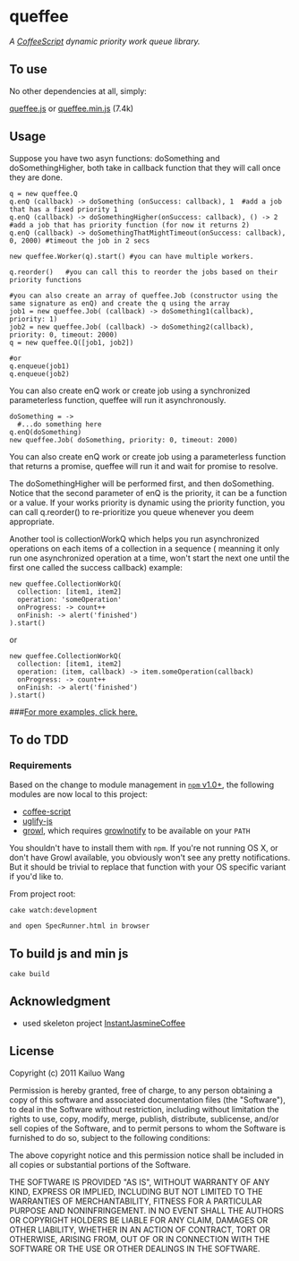 # queffee

*A [CoffeeScript](http://jashkenas.github.com/coffee-script/ "CoffeeScript") dynamic priority work queue library.*

## To use
No other dependencies at all, simply:

[queffee.js](https://raw.github.com/kailuowang/Queffee/master/release/queffee.js)
or 
[queffee.min.js](https://github.com/kailuowang/Queffee/raw/master/release/queffee.min.js) (7.4k)


## Usage
Suppose you have two asyn functions: doSomething and doSomethingHigher, both take in callback function that they will call once they are done.

    q = new queffee.Q
    q.enQ (callback) -> doSomething (onSuccess: callback), 1  #add a job that has a fixed priority 1
    q.enQ (callback) -> doSomethingHigher(onSuccess: callback), () -> 2 #add a job that has priority function (for now it returns 2)
    q.enQ (callback) -> doSomethingThatMightTimeout(onSuccess: callback), 0, 2000) #timeout the job in 2 secs

    new queffee.Worker(q).start() #you can have multiple workers.
    
    q.reorder()   #you can call this to reorder the jobs based on their priority functions
    
    #you can also create an array of queffee.Job (constructor using the same signature as enQ) and create the q using the array
    job1 = new queffee.Job( (callback) -> doSomething1(callback), priority: 1)
    job2 = new queffee.Job( (callback) -> doSomething2(callback), priority: 0, timeout: 2000)
    q = new queffee.Q([job1, job2])
    
    #or
    q.enqueue(job1)
    q.enqueue(job2)

You can also create enQ work or create job using a synchronized parameterless function, queffee will run it asynchronously.
    
    doSomething = ->
      #...do something here
    q.enQ(doSomething)
    new queffee.Job( doSomething, priority: 0, timeout: 2000)

You can also create enQ work or create job using a parameterless function that returns a promise, queffee will run it and wait for promise to resolve.



The doSomethingHigher will be performed first, and then doSomething. Notice that the second parameter of enQ is the priority, it can be a function or a value.
If your works priority is dynamic using the priority function, you can call q.reorder() to re-prioritize you queue whenever you deem appropriate.

Another tool is collectionWorkQ which helps you run asynchronized operations on each items of a collection in a sequence ( meanning it only run one asynchronized operation at a time,
won't start the next one until the first one called the success callback)
example:

    new queffee.CollectionWorkQ(
      collection: [item1, item2]
      operation: 'someOperation'
      onProgress: -> count++
      onFinish: -> alert('finished')
    ).start()

or

    new queffee.CollectionWorkQ(
      collection: [item1, item2]
      operation: (item, callback) -> item.someOperation(callback)
      onProgress: -> count++
      onFinish: -> alert('finished')
    ).start()

###[For more examples, click here.](http://kailuowang.blogspot.com/2011/09/queffeejs-dynamic-priority-worker-queue.html)


## To do TDD

### Requirements
Based on the change to module management in [`npm` v1.0+](http://blog.nodejs.org/2011/03/23/npm-1-0-global-vs-local-installation/ "npm 1.0: Global vs Local installation &laquo; node blog"), the following modules are now local to this project:

* [coffee-script](https://github.com/jashkenas/coffee-script)
* [uglify-js](https://github.com/mishoo/UglifyJS)
* [growl](https://github.com/visionmedia/node-growl), which requires [growlnotify](http://growl.info/extras.php#growlnotify "Growl - Extras") to be available on your `PATH`

You shouldn't have to install them with `npm`.  If you're not running OS X, or don't have Growl available, you obviously won't see any pretty notifications.  But it should be trivial to replace that function with your OS specific variant if you'd like to.


From project root:

    cake watch:development

    and open SpecRunner.html in browser

## To build js and min js

    cake build

## Acknowledgment
* used skeleton project [InstantJasmineCoffee](https://github.com/krismolendyke/InstantJasmineCoffee "InstantJasmineCoffee")

## License

Copyright (c) 2011 Kailuo Wang

Permission is hereby granted, free of charge, to any person
obtaining a copy of this software and associated documentation
files (the "Software"), to deal in the Software without
restriction, including without limitation the rights to use,
copy, modify, merge, publish, distribute, sublicense, and/or sell
copies of the Software, and to permit persons to whom the
Software is furnished to do so, subject to the following
conditions:

The above copyright notice and this permission notice shall be
included in all copies or substantial portions of the Software.

THE SOFTWARE IS PROVIDED "AS IS", WITHOUT WARRANTY OF ANY KIND,
EXPRESS OR IMPLIED, INCLUDING BUT NOT LIMITED TO THE WARRANTIES
OF MERCHANTABILITY, FITNESS FOR A PARTICULAR PURPOSE AND
NONINFRINGEMENT. IN NO EVENT SHALL THE AUTHORS OR COPYRIGHT
HOLDERS BE LIABLE FOR ANY CLAIM, DAMAGES OR OTHER LIABILITY,
WHETHER IN AN ACTION OF CONTRACT, TORT OR OTHERWISE, ARISING
FROM, OUT OF OR IN CONNECTION WITH THE SOFTWARE OR THE USE OR
OTHER DEALINGS IN THE SOFTWARE.
